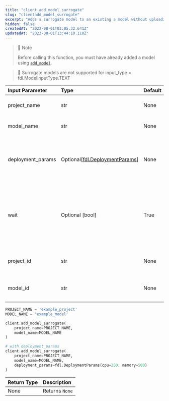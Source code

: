 ```yaml
---
title: "client.add_model_surrogate"
slug: "clientadd_model_surrogate"
excerpt: "Adds a surrogate model to an existing a model without uploading an artifact."
hidden: false
createdAt: "2022-08-01T03:05:32.641Z"
updatedAt: "2023-08-01T13:44:10.110Z"
---
```

> 📘 Note
> 
> Before calling this function, you must have already added a model using [`add_model`](ref:clientadd_model).

> 🚧 Surrogate models are not supported for input_type = fdl.ModelInputType.TEXT

| Input Parameter   | Type                                                       | Default | Description                                                                                           |
| :---------------- | :--------------------------------------------------------- | :------ | :---------------------------------------------------------------------------------------------------- |
| project_name      | str                                                        | None    | A unique identifier for the project.                                                                  |
| model_name        | str                                                        | None    | A unique identifier for the model.                                                                    |
| deployment_params | Optional\[[fdl.DeploymentParams](ref:fdldeploymentparams)] | None    | Deployment parameters object for tuning the model deployment spec.                                    |
| wait              | Optional [bool]                                            | True    | A boolean value which determines if the upload method works in synchronous mode or asynchronous mode. |
| project_id        | str                                                        | None    | `Deprecated` A unique identifier for the project.                                                     |
| model_id          | str                                                        | None    | `Deprecated` A unique identifier for the model.                                                       |

```python
PROJECT_NAME = 'example_project'
MODEL_NAME = 'example_model'

client.add_model_surrogate(
    project_name=PROJECT_NAME,
    model_name=MODEL_NAME
)

# with deployment_params
client.add_model_surrogate(
    project_name=PROJECT_NAME,
    model_name=MODEL_NAME,
    deployment_params=fdl.DeploymentParams(cpu=250, memory=500)
)
```

| Return Type | Description    |
| :---------- | :------------- |
| None        | Returns `None` |